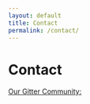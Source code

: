 ```yaml
---
layout: default
title: Contact
permalink: /contact/
---
```


# Contact
[Our Gitter Community:](https://gitter.im/web-terminal/community)
